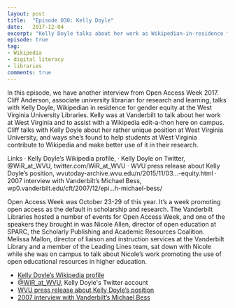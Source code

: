 ```yaml
---
layout: post
title:  "Episode 030: Kelly Doyle"
date:   2017-12-04
excerpt: "Kelly Doyle talks about her work as Wikipedian-in-residence for gender equity at the West Virginia University Libraries."
episode: true
tag:
- Wikipedia
- digital literacy
- libraries
comments: true
---
```


In this episode, we have another interview from Open Access Week 2017. Cliff Anderson, associate university librarian for research and learning, talks with Kelly Doyle, Wikipedian in residence for gender equity at the West Virginia University Libraries. Kelly was at Vanderbilt to talk about her work at West Virginia and to assist with a Wikipedia edit-a-thon here on campus. Cliff talks with Kelly Doyle about her rather unique position at West Virginia University, and ways she’s found to help students at West Virginia contribute to Wikipedia and make better use of it in their research.

Links
· Kelly Doyle’s Wikipedia profile, 
· Kelly Doyle on Twitter, @WiR_at_WVU, twitter.com/WiR_at_WVU
· WVU press release about Kelly Doyle’s position, wvutoday-archive.wvu.edu/n/2015/11/03…-equity.html
· 2007 interview with Vanderbilt’s Michael Bess, wp0.vanderbilt.edu/cft/2007/12/epi…h-michael-bess/


Open Access Week was October 23-29 of this year. It’s a week promoting open access as the default in scholarship and research. The Vanderbilt Libraries hosted a number of events for Open Access Week, and one of the speakers they brought in was Nicole Allen, director of open education at SPARC, the Scholarly Publishing and Academic Resources Coalition. Melissa Mallon, director of liaison and instruction services at the Vanderbilt Library and a member of the Leading Lines team, sat down with Nicole while she was on campus to talk about Nicole’s work promoting the use of open educational resources in higher education.

<ul>
<li><a href="http://en.wikipedia.org/wiki/User:KellyDoyle">Kelly Doyle’s Wikipedia profile</a></li>
<li><a href="http://twitter.com/WiR_at_WVU">@WiR_at_WVU</a>, Kelly Doyle's Twitter account</li>
<li><a href="http://wvutoday-archive.wvu.edu/n/2015/11/03/wvu-libraries-hires-wikipedian-in-residence-for-gender-equity.html">WVU press release about Kelly Doyle’s position</a></li>
<li><a href="https://wp0.vanderbilt.edu/cft/2007/12/episode-1-an-interview-with-michael-bess/">2007 interview with Vanderbilt’s Michael Bess</a></li>
</ul>
